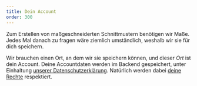 ```yaml
---
title: Dein Account
order: 300
---
```


Zum Erstellen von maßgeschneiderten Schnittmustern benötigen wir Maße. Jedes Mal danach zu fragen wäre ziemlich umständlich, weshalb wir sie für dich speichern.

Wir brauchen einen Ort, an dem wir sie speichern können, und dieser _Ort_ ist dein Account. Deine Accountdaten werden im Backend gespeichert, unter Einhaltung [unserer Datenschutzerklärung][1]. Natürlich werden dabei [deine Rechte][2] respektiert.

[1]: /docs/various/privacy/

[2]: /docs/various/rights/
